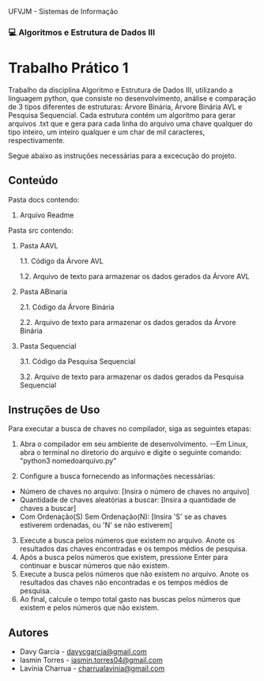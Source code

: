UFVJM - Sistemas de Informação

### 💻 Algoritmos e Estrutura de Dados III ###

# Trabalho Prático 1 #
Trabalho da disciplina Algoritmo e Estrutura de Dados III, utilizando a linguagem python, que consiste no desenvolvimento, análise e comparação de 3 tipos diferentes de estruturas: Árvore Binária, Árvore Binária AVL e Pesquisa Sequencial.
Cada estrutura contém um algoritmo para gerar arquivos .txt que e gera para cada linha do arquivo uma chave qualquer do tipo inteiro, um inteiro qualquer e um char de mil caracteres, respectivamente.

Segue abaixo as instruções necessárias para a excecução do projeto.

## Conteúdo ##
Pasta docs contendo:
1. Arquivo Readme

   
Pasta src contendo:
1. Pasta AAVL
   
   1.1. Código da Árvore AVL
   
   1.2. Arquivo de texto para armazenar os dados gerados da Árvore AVL
   
3. Pasta ABinaria
   
   2.1. Código da Árvore Binária
   
   2.2. Arquivo de texto para armazenar os dados gerados da Árvore Binária
   
5. Pasta Sequencial
   
   3.1. Código da Pesquisa Sequencial
   
   3.2. Arquivo de texto para armazenar os dados gerados da Pesquisa Sequencial
   

## Instruções de Uso ##
Para executar a busca de chaves no compilador, siga as seguintes etapas:

1. Abra o compilador em seu ambiente de desenvolvimento.
   --Em Linux, abra o terminal no diretorio do arquivo e digite o seguinte comando:
      "python3 nomedoarquivo.py"
   
3. Configure a busca fornecendo as informações necessárias:

  * Número de chaves no arquivo: [Insira o número de chaves no arquivo]
  * Quantidade de chaves aleatórias a buscar: [Insira a quantidade de chaves a buscar]
  * Com Ordenação(S) Sem Ordenação(N): [Insira 'S' se as chaves estiverem ordenadas, ou 'N' se não estiverem]

3. Execute a busca pelos números que existem no arquivo. Anote os resultados das chaves encontradas e os tempos médios de pesquisa.
4. Após a busca pelos números que existem, pressione Enter para continuar e buscar números que não existem.
5. Execute a busca pelos números que não existem no arquivo. Anote os resultados das chaves não encontradas e os tempos médios de pesquisa.
6. Ao final, calcule o tempo total gasto nas buscas pelos números que existem e pelos números que não existem.

## Autores ##
* Davy Garcia - davycgarcia@gmail.com
* Iasmin Torres - iasmin.torres04@gmail.com
* Lavínia Charrua - charrualavinia@gmail.com
